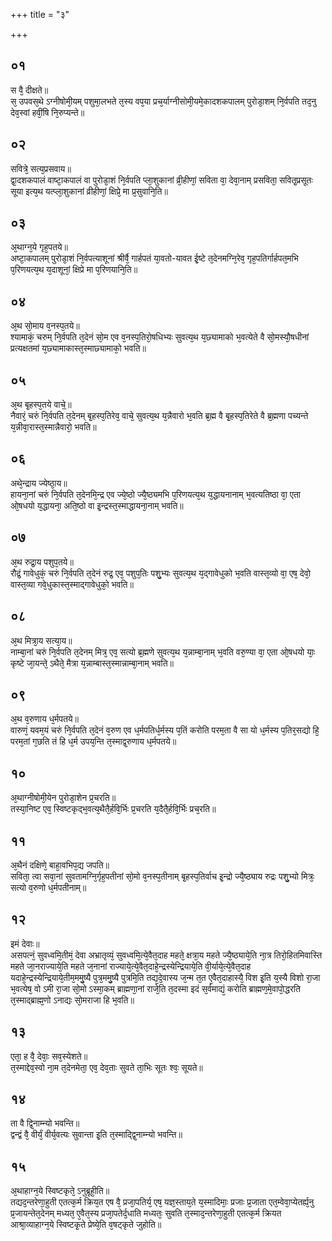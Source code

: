 +++
title = "३"

+++
## ०१
स वै᳘ दीक्षते॥  
स᳘ उपवस᳘थे ऽग्नीषोमी᳘यम् पशुमा᳘लभते त᳘स्य वप᳘या प्रच᳘र्याग्नीसोमी᳘यमे᳘कादशकपालम् पुरोडा᳘शम् नि᳘र्वपति तद᳘नु देव᳘स्वां हवीं᳘षि नि᳘रुप्यन्ते॥  
## ०२
सवित्रे᳘ सत्य᳘प्रसवाय॥  
द्वा᳘दशकपालं वाष्टा᳘कपालं वा पुरोडा᳘शं नि᳘र्वपति प्ला᳘शुकानां व्री᳘हीणां᳘ सविता वा᳘ देवा᳘नाम् प्रसविता᳘ सवितृ᳘प्रसूतः सूया इत्य᳘थ यत्प्ला᳘शुकानां व्रीहीणां᳘ क्षिप्रे᳘ मा प्र᳘सुवानि᳘ति॥  
## ०३
अ᳘थाग्न᳘ये गृह᳘पतये॥  
अष्टा᳘कपालम् पुरोडा᳘शं नि᳘र्वपत्याशूनां श्रीर्वै᳘ गार्हपतं या᳘वतो-यावत ई᳘ष्टे त᳘देनमग्नि᳘रेव᳘ गृह᳘पतिर्गार्हपत᳘मभि प᳘रिणयत्य᳘थ य᳘दाशूनां᳘ क्षिप्रे मा प᳘रिणयानि᳘ति॥  
## ०४
अ᳘थ सो᳘माय व᳘नस्प᳘तये॥  
श्यामाकं᳘ चरुम् नि᳘र्वपति त᳘देनं सो᳘म एव व᳘नस्प᳘तिरो᳘षधिभ्यः सुवत्य᳘थ य᳘छ्यामाको भ᳘वत्येते वै सो᳘मस्यौ᳘षधीनां प्रत्यक्षतमां य᳘छ्यामाकास्त᳘स्माछ्यामाको᳘ भवति॥  
## ०५
अ᳘थ बृ᳘हस्प᳘तये वाचे᳟॥  
नैवारं᳘ चरुं नि᳘र्वपति त᳘देनम् बृ᳘हस्प᳘तिरेव᳘ वाचे᳘ सुवत्य᳘थ य᳘न्नैवारो भ᳘वति ब्र᳘ह्म वै बृ᳘हस्प᳘तिरेते वै ब्र᳘ह्मणा पच्यन्ते य᳘न्नीवा᳘रास्त᳘स्मान्नैवारो᳘ भवति॥  
## ०६
अथे᳘न्द्राय ज्येष्ठा᳘य॥  
हायना᳘नां चरुं नि᳘र्वपति त᳘देनमि᳘न्द्र एव ज्ये᳘ष्ठो ज्यै᳘ष्ठ्यमभि प᳘रिणयत्य᳘थ य᳘द्धायनानाम् भ᳘वत्यतिष्ठा वा᳘ एता ओ᳘षधयो य᳘द्धायना᳘ अति᳘ष्ठो वा इ᳘न्द्रस्त᳘स्माद्धायना᳘नाम् भवति॥  
## ०७
अ᳘थ रुद्रा᳘य पशुप᳘तये॥  
रौद्रं᳘ गावेधुकं᳘ चरुं नि᳘र्वपति त᳘देनं रुद्र᳘ एव᳘ पशुप᳘तिः पशु᳘भ्यः सुवत्य᳘थ य᳘द्गावेधुको भ᳘वति वास्त᳘व्यो वा᳘ एष᳘ देवो᳘ वास्त᳘व्या गवे᳘धुकास्त᳘स्माद्गावेधुको᳘ भवति॥  
## ०८
अ᳘थ मित्रा᳘य सत्या᳘य॥  
नाम्बा᳘नां चरुं नि᳘र्वपति त᳘देनम् मित्र᳘ एव᳘ सत्यो ब्र᳘ह्मणे सुवत्य᳘थ य᳘न्नाम्बा᳘नाम् भ᳘वति वरु᳘ण्या वा᳘ एता ओ᳘षधयो याः᳘ कृष्टे जा᳘यन्ते᳘ ऽथैते᳘ मैत्रा य᳘न्नाम्बास्त᳘स्मान्नाम्बा᳘नाम् भवति॥  
## ०९
अ᳘थ व᳘रुणाय ध᳘र्मपतये॥  
वारुणं᳘ यवम᳘यं चरुं नि᳘र्वपति त᳘देनं व᳘रुण एव ध᳘र्मपतिर्ध᳘र्मस्य प᳘तिं करोति परम᳘ता वै सा यो ध᳘र्मस्य प᳘तिर᳘सद्यो हि᳘ परम᳘तां ग᳘छति तं हि ध᳘र्म उपय᳘न्ति त᳘स्माद्व᳘रुणाय ध᳘र्मपतये॥  
## १०
अ᳘थाग्नीषोमी᳘येन पुरोडा᳘शेन प्र᳘चरति॥  
तस्या᳘निष्ट एव᳘ स्विष्टकृद्भ᳘वत्य᳘थैतै᳘र्हवि᳘र्भिः प्र᳘चरति य᳘दैतै᳘र्हवि᳘र्भिः प्रच᳘रति॥  
## ११
अ᳘थैनं दक्षिणे᳘ बाहा᳘वभिप᳘द्य जपति॥  
सविता᳘ त्वा सवा᳘नां सुवतामग्नि᳘र्गृह᳘पतीनां सो᳘मो व᳘नस्प᳘तीनाम् बृ᳘हस्प᳘तिर्वाच इ᳘न्द्रो ज्यै᳘ष्ठ्याय रुद्रः पशु᳘भ्यो मित्रः᳘ सत्यो व᳘रुणो ध᳘र्मपतीनाम्॥  
## १२
इमं देवाः॥  
असपत्नं᳘ सुवध्वमि᳘तीमं᳘ देवा अभ्रातृव्यं᳘ सुवध्वमि᳘त्ये᳘वैत᳘दाह महते᳘ क्षत्रा᳘य महते ज्यै᳘ष्ठ्याये᳘ति ना᳘त्र तिरो᳘हितमिवास्ति महते जा᳘नराज्याये᳘ति महते ज᳘नानां राज्याये᳘त्ये᳘वैत᳘दाहे᳘न्द्रस्येन्द्रियाये᳘ति वी᳘र्याये᳘त्ये᳘वैत᳘दाह यदाहे᳘न्द्रस्येन्द्रियाये᳘तीम᳘ममु᳘ष्यै पुत्र᳘ममु᳘ष्यै पुत्रमि᳘ति तद्य᳘दे᳘वास्य ज᳘न्म त᳘त ए᳘वैत᳘दाहास्यै᳘ विश इ᳘ति य᳘स्यै विशो रा᳘जा भ᳘वत्येष᳘ वो ऽमी रा᳘जा सो᳘मो ऽस्मा᳘कम् ब्राह्मणा᳘नां राजे᳘ति त᳘दस्मा इदं स᳘र्वमाद्यं᳘ करोति ब्राह्मण᳘मे᳘वापो᳘द्धरति त᳘स्माद्ब्राह्म᳘णो ऽनाद्यः सो᳘मराजा हि भ᳘वति॥  
## १३
एता᳘ ह वै᳘ देवाः᳘ सव᳘स्येशते॥  
त᳘स्माद्देव᳘स्वो ना᳘म त᳘देनमेता᳘ एव᳘ देव᳘ताः सुवते ता᳘भिः सूतः श्वः᳘ सूयते॥  
## १४
ता वै द्वि᳘नाम्न्यो भवन्ति॥  
द्वन्द्वं वै᳘ वीर्यं᳘ वीर्य᳘वत्यः सुवान्ता इ᳘ति त᳘स्माद्द्वि᳘नाम्न्यो भवन्ति॥  
## १५
अ᳘थाहाग्न᳘ये स्विष्टकृते᳘ ऽनुब्रूही᳘ति॥  
तद्यद᳘न्तरेणा᳘हुती एतत्क᳘र्म क्रिय᳘त एष वै᳘ प्रजा᳘पतिर्य᳘ एष᳘ यज्ञ᳘स्ताय᳘ते य᳘स्मादिमाः᳘ प्रजाः प्र᳘जाता एत᳘म्वेवा᳘प्येतर्ह्य᳘नु प्र᳘जायन्तेत᳘देनम् मध्यत᳘ ए᳘वैत᳘स्य प्रजा᳘पतेर्द᳘धाति मध्यतः᳘ सुवति त᳘स्माद᳘न्तरेणा᳘हुती एतत्क᳘र्म क्रियत आश्रा᳘व्याहाग्न᳘ये स्विष्टकृ᳘ते प्रेष्ये᳘ति व᳘षट्कृते जुहोति॥  